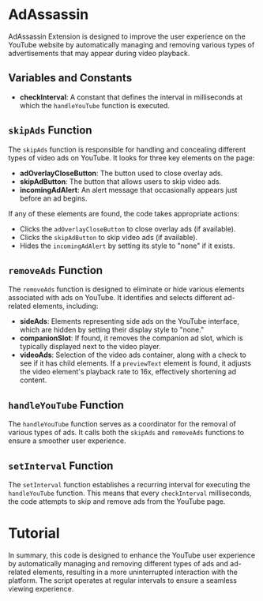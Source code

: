 
# AdAssassin

 AdAssassin Extension is designed to improve the user experience on the YouTube website by automatically managing and removing various types of advertisements that may appear during video playback.

## Variables and Constants

- **checkInterval**: A constant that defines the interval in milliseconds at which the `handleYouTube` function is executed.

## `skipAds` Function

The `skipAds` function is responsible for handling and concealing different types of video ads on YouTube. It looks for three key elements on the page:

- **adOverlayCloseButton**: The button used to close overlay ads.
- **skipAdButton**: The button that allows users to skip video ads.
- **incomingAdAlert**: An alert message that occasionally appears just before an ad begins.

If any of these elements are found, the code takes appropriate actions:

- Clicks the `adOverlayCloseButton` to close overlay ads (if available).
- Clicks the `skipAdButton` to skip video ads (if available).
- Hides the `incomingAdAlert` by setting its style to "none" if it exists.

## `removeAds` Function

The `removeAds` function is designed to eliminate or hide various elements associated with ads on YouTube. It identifies and selects different ad-related elements, including:

- **sideAds**: Elements representing side ads on the YouTube interface, which are hidden by setting their display style to "none."
- **companionSlot**: If found, it removes the companion ad slot, which is typically displayed next to the video player.
- **videoAds**: Selection of the video ads container, along with a check to see if it has child elements. If a `previewText` element is found, it adjusts the video element's playback rate to 16x, effectively shortening ad content.

## `handleYouTube` Function

The `handleYouTube` function serves as a coordinator for the removal of various types of ads. It calls both the `skipAds` and `removeAds` functions to ensure a smoother user experience.

## `setInterval` Function

The `setInterval` function establishes a recurring interval for executing the `handleYouTube` function. This means that every `checkInterval` milliseconds, the code attempts to skip and remove ads from the YouTube page.

# Tutorial

In summary, this code is designed to enhance the YouTube user experience by automatically managing and removing different types of ads and ad-related elements, resulting in a more uninterrupted interaction with the platform. The script operates at regular intervals to ensure a seamless viewing experience.



